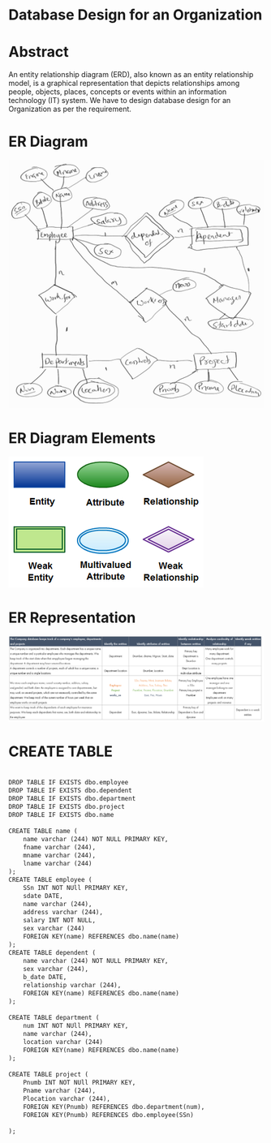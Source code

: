 # Database Design for an Organization

# Abstract 
An entity relationship diagram (ERD), also known as an entity relationship model, is a graphical representation that depicts relationships among people, objects, places, concepts or events within an information technology (IT) system. We have to design database design for an Organization as per the requirement.

# ER Diagram

![](https://github.com/Pramodgopinathan/ERModel/blob/e234217509165f238a64791efc520de4efb4f33f/ER%20D.jpg)

# ER Diagram Elements

![](https://github.com/Pramodgopinathan/ERModel/blob/9881994bf72f25169f7d07436e229b1581a44d87/ER-Diagram-Elements.jpeg)

# ER Representation

![](https://github.com/Pramodgopinathan/ERModel/blob/256f9d40d7b84faa403ce133ed54d4edffeb62c2/ER%20Diagram.PNG)

# CREATE TABLE

```SQL:

DROP TABLE IF EXISTS dbo.employee
DROP TABLE IF EXISTS dbo.dependent
DROP TABLE IF EXISTS dbo.department
DROP TABLE IF EXISTS dbo.project
DROP TABLE IF EXISTS dbo.name

CREATE TABLE name (
	name varchar (244) NOT NULL PRIMARY KEY,
	fname varchar (244),
	mname varchar (244),
	lname varchar (244)
);
CREATE TABLE employee (
	SSn INT NOT NUll PRIMARY KEY,
	sdate DATE,
	name varchar (244),
	address varchar (244),
	salary INT NOT NULL,
	sex varchar (244)
	FOREIGN KEY(name) REFERENCES dbo.name(name)
);
CREATE TABLE dependent (
	name varchar (244) NOT NULL PRIMARY KEY,
	sex varchar (244),
	b_date DATE,
	relationship varchar (244),
	FOREIGN KEY(name) REFERENCES dbo.name(name)
);

CREATE TABLE department (
	num INT NOT NUll PRIMARY KEY,
	name varchar (244),
	location varchar (244)
	FOREIGN KEY(name) REFERENCES dbo.name(name)
);

CREATE TABLE project (
	Pnumb INT NOT NUll PRIMARY KEY,
	Pname varchar (244), 
	Plocation varchar (244),
	FOREIGN KEY(Pnumb) REFERENCES dbo.department(num),
	FOREIGN KEY(Pnumb) REFERENCES dbo.employee(SSn)

);

```
